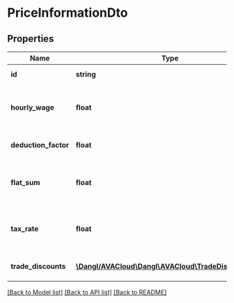 # PriceInformationDto

## Properties
Name | Type | Description | Notes
------------ | ------------- | ------------- | -------------
**id** | **string** | Elements GUID identifier. | 
**hourly_wage** | **float** | The amount of currency per one hour of manual labour work in this project. | 
**deduction_factor** | **float** | The final, total price will be deducted by this rate. | 
**flat_sum** | **float** | This is given when there is only one flat price for the whole service specification. | 
**tax_rate** | **float** | Global tax rate for the project. Note that certain elements may have a different, specific tax rate. | 
**trade_discounts** | [**\Dangl/AVACloud\Dangl\AVACloud\TradeDiscountDto[]**](TradeDiscountDto.md) | Trade discounts for offered in this ServiceSpecification. | [optional] 

[[Back to Model list]](../README.md#documentation-for-models) [[Back to API list]](../README.md#documentation-for-api-endpoints) [[Back to README]](../README.md)


